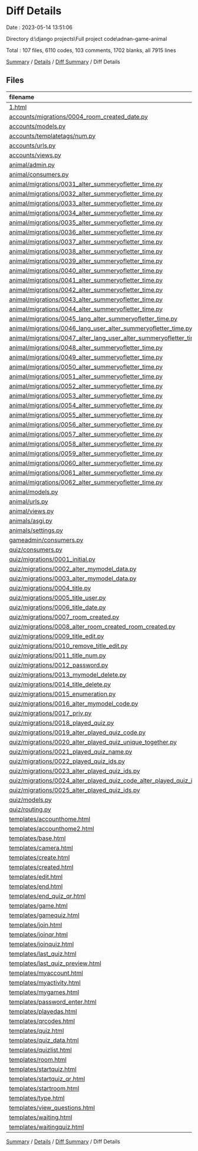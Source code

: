 # Diff Details

Date : 2023-05-14 13:51:06

Directory d:\\django projects\\Full project code\\adnan-game-animal

Total : 107 files,  6110 codes, 103 comments, 1702 blanks, all 7915 lines

[Summary](results.md) / [Details](details.md) / [Diff Summary](diff.md) / Diff Details

## Files
| filename | language | code | comment | blank | total |
| :--- | :--- | ---: | ---: | ---: | ---: |
| [1.html](/1.html) | HTML | 45 | 4 | 3 | 52 |
| [accounts/migrations/0004_room_created_date.py](/accounts/migrations/0004_room_created_date.py) | Python | 14 | 1 | 6 | 21 |
| [accounts/models.py](/accounts/models.py) | Python | 1 | 0 | 0 | 1 |
| [accounts/templatetags/num.py](/accounts/templatetags/num.py) | Python | 9 | 0 | 2 | 11 |
| [accounts/urls.py](/accounts/urls.py) | Python | 12 | 0 | 7 | 19 |
| [accounts/views.py](/accounts/views.py) | Python | 220 | 9 | 65 | 294 |
| [animal/admin.py](/animal/admin.py) | Python | 1 | 0 | 1 | 2 |
| [animal/consumers.py](/animal/consumers.py) | Python | 13 | 0 | 2 | 15 |
| [animal/migrations/0031_alter_summeryofletter_time.py](/animal/migrations/0031_alter_summeryofletter_time.py) | Python | 14 | 1 | 6 | 21 |
| [animal/migrations/0032_alter_summeryofletter_time.py](/animal/migrations/0032_alter_summeryofletter_time.py) | Python | 14 | 1 | 6 | 21 |
| [animal/migrations/0033_alter_summeryofletter_time.py](/animal/migrations/0033_alter_summeryofletter_time.py) | Python | 14 | 1 | 6 | 21 |
| [animal/migrations/0034_alter_summeryofletter_time.py](/animal/migrations/0034_alter_summeryofletter_time.py) | Python | 14 | 1 | 6 | 21 |
| [animal/migrations/0035_alter_summeryofletter_time.py](/animal/migrations/0035_alter_summeryofletter_time.py) | Python | 14 | 1 | 6 | 21 |
| [animal/migrations/0036_alter_summeryofletter_time.py](/animal/migrations/0036_alter_summeryofletter_time.py) | Python | 14 | 1 | 6 | 21 |
| [animal/migrations/0037_alter_summeryofletter_time.py](/animal/migrations/0037_alter_summeryofletter_time.py) | Python | 14 | 1 | 6 | 21 |
| [animal/migrations/0038_alter_summeryofletter_time.py](/animal/migrations/0038_alter_summeryofletter_time.py) | Python | 14 | 1 | 6 | 21 |
| [animal/migrations/0039_alter_summeryofletter_time.py](/animal/migrations/0039_alter_summeryofletter_time.py) | Python | 14 | 1 | 6 | 21 |
| [animal/migrations/0040_alter_summeryofletter_time.py](/animal/migrations/0040_alter_summeryofletter_time.py) | Python | 14 | 1 | 6 | 21 |
| [animal/migrations/0041_alter_summeryofletter_time.py](/animal/migrations/0041_alter_summeryofletter_time.py) | Python | 14 | 1 | 6 | 21 |
| [animal/migrations/0042_alter_summeryofletter_time.py](/animal/migrations/0042_alter_summeryofletter_time.py) | Python | 14 | 1 | 6 | 21 |
| [animal/migrations/0043_alter_summeryofletter_time.py](/animal/migrations/0043_alter_summeryofletter_time.py) | Python | 14 | 1 | 6 | 21 |
| [animal/migrations/0044_alter_summeryofletter_time.py](/animal/migrations/0044_alter_summeryofletter_time.py) | Python | 14 | 1 | 6 | 21 |
| [animal/migrations/0045_lang_alter_summeryofletter_time.py](/animal/migrations/0045_lang_alter_summeryofletter_time.py) | Python | 21 | 1 | 6 | 28 |
| [animal/migrations/0046_lang_user_alter_summeryofletter_time.py](/animal/migrations/0046_lang_user_alter_summeryofletter_time.py) | Python | 19 | 1 | 6 | 26 |
| [animal/migrations/0047_alter_lang_user_alter_summeryofletter_time.py](/animal/migrations/0047_alter_lang_user_alter_summeryofletter_time.py) | Python | 19 | 1 | 6 | 26 |
| [animal/migrations/0048_alter_summeryofletter_time.py](/animal/migrations/0048_alter_summeryofletter_time.py) | Python | 14 | 1 | 6 | 21 |
| [animal/migrations/0049_alter_summeryofletter_time.py](/animal/migrations/0049_alter_summeryofletter_time.py) | Python | 14 | 1 | 6 | 21 |
| [animal/migrations/0050_alter_summeryofletter_time.py](/animal/migrations/0050_alter_summeryofletter_time.py) | Python | 14 | 1 | 6 | 21 |
| [animal/migrations/0051_alter_summeryofletter_time.py](/animal/migrations/0051_alter_summeryofletter_time.py) | Python | 14 | 1 | 6 | 21 |
| [animal/migrations/0052_alter_summeryofletter_time.py](/animal/migrations/0052_alter_summeryofletter_time.py) | Python | 14 | 1 | 6 | 21 |
| [animal/migrations/0053_alter_summeryofletter_time.py](/animal/migrations/0053_alter_summeryofletter_time.py) | Python | 14 | 1 | 6 | 21 |
| [animal/migrations/0054_alter_summeryofletter_time.py](/animal/migrations/0054_alter_summeryofletter_time.py) | Python | 14 | 1 | 6 | 21 |
| [animal/migrations/0055_alter_summeryofletter_time.py](/animal/migrations/0055_alter_summeryofletter_time.py) | Python | 14 | 1 | 6 | 21 |
| [animal/migrations/0056_alter_summeryofletter_time.py](/animal/migrations/0056_alter_summeryofletter_time.py) | Python | 14 | 1 | 6 | 21 |
| [animal/migrations/0057_alter_summeryofletter_time.py](/animal/migrations/0057_alter_summeryofletter_time.py) | Python | 14 | 1 | 6 | 21 |
| [animal/migrations/0058_alter_summeryofletter_time.py](/animal/migrations/0058_alter_summeryofletter_time.py) | Python | 14 | 1 | 6 | 21 |
| [animal/migrations/0059_alter_summeryofletter_time.py](/animal/migrations/0059_alter_summeryofletter_time.py) | Python | 14 | 1 | 6 | 21 |
| [animal/migrations/0060_alter_summeryofletter_time.py](/animal/migrations/0060_alter_summeryofletter_time.py) | Python | 14 | 1 | 6 | 21 |
| [animal/migrations/0061_alter_summeryofletter_time.py](/animal/migrations/0061_alter_summeryofletter_time.py) | Python | 14 | 1 | 6 | 21 |
| [animal/migrations/0062_alter_summeryofletter_time.py](/animal/migrations/0062_alter_summeryofletter_time.py) | Python | 14 | 1 | 6 | 21 |
| [animal/models.py](/animal/models.py) | Python | 5 | 0 | 0 | 5 |
| [animal/urls.py](/animal/urls.py) | Python | 16 | 0 | 5 | 21 |
| [animal/views.py](/animal/views.py) | Python | 463 | 4 | 141 | 608 |
| [animals/asgi.py](/animals/asgi.py) | Python | 2 | 0 | 1 | 3 |
| [animals/settings.py](/animals/settings.py) | Python | 1 | 0 | 0 | 1 |
| [gameadmin/consumers.py](/gameadmin/consumers.py) | Python | 11 | 0 | 6 | 17 |
| [quiz/consumers.py](/quiz/consumers.py) | Python | 190 | 2 | 32 | 224 |
| [quiz/migrations/0001_initial.py](/quiz/migrations/0001_initial.py) | Python | 16 | 1 | 7 | 24 |
| [quiz/migrations/0002_alter_mymodel_data.py](/quiz/migrations/0002_alter_mymodel_data.py) | Python | 12 | 1 | 6 | 19 |
| [quiz/migrations/0003_alter_mymodel_data.py](/quiz/migrations/0003_alter_mymodel_data.py) | Python | 13 | 1 | 6 | 20 |
| [quiz/migrations/0004_title.py](/quiz/migrations/0004_title.py) | Python | 15 | 1 | 6 | 22 |
| [quiz/migrations/0005_title_user.py](/quiz/migrations/0005_title_user.py) | Python | 12 | 1 | 6 | 19 |
| [quiz/migrations/0006_title_date.py](/quiz/migrations/0006_title_date.py) | Python | 13 | 1 | 6 | 20 |
| [quiz/migrations/0007_room_created.py](/quiz/migrations/0007_room_created.py) | Python | 18 | 1 | 6 | 25 |
| [quiz/migrations/0008_alter_room_created_room_created.py](/quiz/migrations/0008_alter_room_created_room_created.py) | Python | 12 | 1 | 6 | 19 |
| [quiz/migrations/0009_title_edit.py](/quiz/migrations/0009_title_edit.py) | Python | 12 | 1 | 6 | 19 |
| [quiz/migrations/0010_remove_title_edit.py](/quiz/migrations/0010_remove_title_edit.py) | Python | 11 | 1 | 6 | 18 |
| [quiz/migrations/0011_title_num.py](/quiz/migrations/0011_title_num.py) | Python | 12 | 1 | 6 | 19 |
| [quiz/migrations/0012_password.py](/quiz/migrations/0012_password.py) | Python | 15 | 1 | 6 | 22 |
| [quiz/migrations/0013_mymodel_delete.py](/quiz/migrations/0013_mymodel_delete.py) | Python | 12 | 1 | 6 | 19 |
| [quiz/migrations/0014_title_delete.py](/quiz/migrations/0014_title_delete.py) | Python | 12 | 1 | 6 | 19 |
| [quiz/migrations/0015_enumeration.py](/quiz/migrations/0015_enumeration.py) | Python | 15 | 1 | 6 | 22 |
| [quiz/migrations/0016_alter_mymodel_code.py](/quiz/migrations/0016_alter_mymodel_code.py) | Python | 12 | 1 | 6 | 19 |
| [quiz/migrations/0017_priv.py](/quiz/migrations/0017_priv.py) | Python | 15 | 1 | 6 | 22 |
| [quiz/migrations/0018_played_quiz.py](/quiz/migrations/0018_played_quiz.py) | Python | 15 | 1 | 6 | 22 |
| [quiz/migrations/0019_alter_played_quiz_code.py](/quiz/migrations/0019_alter_played_quiz_code.py) | Python | 12 | 1 | 6 | 19 |
| [quiz/migrations/0020_alter_played_quiz_unique_together.py](/quiz/migrations/0020_alter_played_quiz_unique_together.py) | Python | 11 | 1 | 6 | 18 |
| [quiz/migrations/0021_played_quiz_name.py](/quiz/migrations/0021_played_quiz_name.py) | Python | 12 | 1 | 6 | 19 |
| [quiz/migrations/0022_played_quiz_ids.py](/quiz/migrations/0022_played_quiz_ids.py) | Python | 12 | 1 | 6 | 19 |
| [quiz/migrations/0023_alter_played_quiz_ids.py](/quiz/migrations/0023_alter_played_quiz_ids.py) | Python | 12 | 1 | 6 | 19 |
| [quiz/migrations/0024_alter_played_quiz_code_alter_played_quiz_ids.py](/quiz/migrations/0024_alter_played_quiz_code_alter_played_quiz_ids.py) | Python | 17 | 1 | 6 | 24 |
| [quiz/migrations/0025_alter_played_quiz_ids.py](/quiz/migrations/0025_alter_played_quiz_ids.py) | Python | 12 | 1 | 6 | 19 |
| [quiz/models.py](/quiz/models.py) | Python | 35 | -1 | 9 | 43 |
| [quiz/routing.py](/quiz/routing.py) | Python | 5 | 0 | 2 | 7 |
| [templates/accounthome.html](/templates/accounthome.html) | HTML | 27 | 0 | 9 | 36 |
| [templates/accounthome2.html](/templates/accounthome2.html) | HTML | 39 | 2 | 7 | 48 |
| [templates/base.html](/templates/base.html) | HTML | 87 | 0 | 18 | 105 |
| [templates/camera.html](/templates/camera.html) | HTML | 101 | 0 | 25 | 126 |
| [templates/create.html](/templates/create.html) | HTML | 40 | 0 | 11 | 51 |
| [templates/created.html](/templates/created.html) | HTML | 97 | 0 | 20 | 117 |
| [templates/edit.html](/templates/edit.html) | HTML | 505 | 0 | 133 | 638 |
| [templates/end.html](/templates/end.html) | HTML | 7 | 0 | 2 | 9 |
| [templates/end_quiz_qr.html](/templates/end_quiz_qr.html) | HTML | 251 | 1 | 47 | 299 |
| [templates/game.html](/templates/game.html) | HTML | 10 | 0 | 2 | 12 |
| [templates/gamequiz.html](/templates/gamequiz.html) | HTML | 192 | 0 | 47 | 239 |
| [templates/join.html](/templates/join.html) | HTML | 19 | 0 | 4 | 23 |
| [templates/joinqr.html](/templates/joinqr.html) | HTML | 17 | 0 | 5 | 22 |
| [templates/joinquiz.html](/templates/joinquiz.html) | HTML | 63 | 9 | 28 | 100 |
| [templates/last_quiz.html](/templates/last_quiz.html) | HTML | 30 | 0 | 12 | 42 |
| [templates/last_quiz_preview.html](/templates/last_quiz_preview.html) | HTML | 251 | 1 | 47 | 299 |
| [templates/myaccount.html](/templates/myaccount.html) | HTML | -7 | 0 | -1 | -8 |
| [templates/myactivity.html](/templates/myactivity.html) | HTML | 269 | 3 | 81 | 353 |
| [templates/mygames.html](/templates/mygames.html) | HTML | 16 | 0 | 11 | 27 |
| [templates/password_enter.html](/templates/password_enter.html) | HTML | 18 | 3 | 5 | 26 |
| [templates/playedas.html](/templates/playedas.html) | HTML | 10 | 0 | 3 | 13 |
| [templates/qrcodes.html](/templates/qrcodes.html) | HTML | 18 | 0 | 3 | 21 |
| [templates/quiz.html](/templates/quiz.html) | HTML | 262 | 0 | 60 | 322 |
| [templates/quiz_data.html](/templates/quiz_data.html) | HTML | 121 | 4 | 30 | 155 |
| [templates/quizlist.html](/templates/quizlist.html) | HTML | 81 | 1 | 22 | 104 |
| [templates/room.html](/templates/room.html) | HTML | 62 | 0 | 10 | 72 |
| [templates/startquiz.html](/templates/startquiz.html) | HTML | 344 | 0 | 92 | 436 |
| [templates/startquiz_qr.html](/templates/startquiz_qr.html) | HTML | 849 | 3 | 226 | 1,078 |
| [templates/startroom.html](/templates/startroom.html) | HTML | 16 | 0 | 2 | 18 |
| [templates/type.html](/templates/type.html) | HTML | 74 | 0 | 23 | 97 |
| [templates/view_questions.html](/templates/view_questions.html) | HTML | 269 | 0 | 61 | 330 |
| [templates/waiting.html](/templates/waiting.html) | HTML | 30 | 0 | 7 | 37 |
| [templates/waitingquiz.html](/templates/waitingquiz.html) | HTML | 104 | 0 | 25 | 129 |

[Summary](results.md) / [Details](details.md) / [Diff Summary](diff.md) / Diff Details